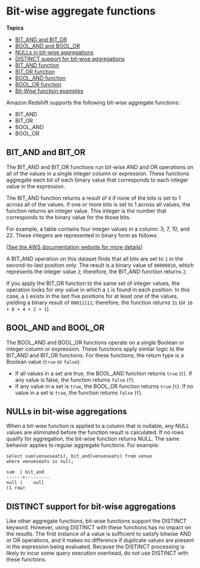 # Bit\-wise aggregate functions<a name="c_bitwise_aggregate_functions"></a>

**Topics**
+ [BIT\_AND and BIT\_OR](#c_bitwise_aggregate_functions-bit_and-and-bit_or)
+ [BOOL\_AND and BOOL\_OR](#c_bitwise_aggregate_functions-bool_and-and-bool_or)
+ [NULLs in bit\-wise aggregations](#c_bitwise_aggregate_functions-nulls-in-bit-wise-aggregations)
+ [DISTINCT support for bit\-wise aggregations](#distinct-support-for-bit-wise-aggregations)
+ [BIT\_AND function](r_BIT_AND.md)
+ [BIT\_OR function](r_BIT_OR.md)
+ [BOOL\_AND function](r_BOOL_AND.md)
+ [BOOL\_OR function](r_BOOL_OR.md)
+ [Bit\-Wise function examples](r_bitwise_examples.md)

Amazon Redshift supports the following bit\-wise aggregate functions:
+ BIT\_AND
+ BIT\_OR
+ BOOL\_AND
+ BOOL\_OR

## BIT\_AND and BIT\_OR<a name="c_bitwise_aggregate_functions-bit_and-and-bit_or"></a>

The BIT\_AND and BIT\_OR functions run bit\-wise AND and OR operations on all of the values in a single integer column or expression\. These functions aggregate each bit of each binary value that corresponds to each integer value in the expression\.

The BIT\_AND function returns a result of `0` if none of the bits is set to 1 across all of the values\. If one or more bits is set to 1 across all values, the function returns an integer value\. This integer is the number that corresponds to the binary value for the those bits\.

For example, a table contains four integer values in a column: 3, 7, 10, and 22\. These integers are represented in binary form as follows:

[\[See the AWS documentation website for more details\]](http://docs.aws.amazon.com/redshift/latest/dg/c_bitwise_aggregate_functions.html)

A BIT\_AND operation on this dataset finds that all bits are set to `1` in the second\-to\-last position only\. The result is a binary value of `00000010`, which represents the integer value `2`; therefore, the BIT\_AND function returns `2`\.

If you apply the BIT\_OR function to the same set of integer values, the operation looks for *any* value in which a `1` is found in each position\. In this case, a `1` exists in the last five positions for at least one of the values, yielding a binary result of `00011111`; therefore, the function returns `31` \(or `16 + 8 + 4 + 2 + 1`\)\.

## BOOL\_AND and BOOL\_OR<a name="c_bitwise_aggregate_functions-bool_and-and-bool_or"></a>

The BOOL\_AND and BOOL\_OR functions operate on a single Boolean or integer column or expression\. These functions apply similar logic to the BIT\_AND and BIT\_OR functions\. For these functions, the return type is a Boolean value \(`true` or `false`\):
+ If all values in a set are true, the BOOL\_AND function returns `true` \(`t`\)\. If any value is false, the function returns `false` \(`f`\)\.
+ If any value in a set is `true`, the BOOL\_OR function returns `true` \(`t`\)\. If no value in a set is `true`, the function returns `false` \(`f`\)\.

## NULLs in bit\-wise aggregations<a name="c_bitwise_aggregate_functions-nulls-in-bit-wise-aggregations"></a>

When a bit\-wise function is applied to a column that is nullable, any NULL values are eliminated before the function result is calculated\. If no rows qualify for aggregation, the bit\-wise function returns NULL\. The same behavior applies to regular aggregate functions\. For example:

```
select sum(venueseats), bit_and(venueseats) from venue
where venueseats is null;

sum  | bit_and
------+---------
null |    null
(1 row)
```

## DISTINCT support for bit\-wise aggregations<a name="distinct-support-for-bit-wise-aggregations"></a>

Like other aggregate functions, bit\-wise functions support the DISTINCT keyword\. However, using DISTINCT with these functions has no impact on the results\. The first instance of a value is sufficient to satisfy bitwise AND or OR operations, and it makes no difference if duplicate values are present in the expression being evaluated\. Because the DISTINCT processing is likely to incur some query execution overhead, do not use DISTINCT with these functions\.